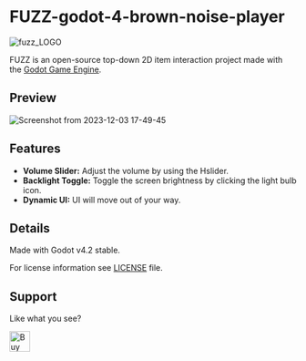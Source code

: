 # FUZZ-godot-4-brown-noise-player


![fuzz_LOGO](https://github.com/HeyNinety/FUZZ-godot-4-brown-noise-player/assets/68526679/3075f1e0-e6da-4691-a505-9ffd0aa0d492)


FUZZ is an open-source top-down 2D item interaction project made with the [Godot Game Engine](https://godotengine.org).


## Preview
![Screenshot from 2023-12-03 17-49-45](https://github.com/HeyNinety/FUZZ-godot-4-brown-noise-player/assets/68526679/63b334c0-2193-48a6-ab96-47429a2450a2)


## Features
- **Volume Slider:** Adjust the volume by using the Hslider.
- **Backlight Toggle:** Toggle the screen brightness by clicking the light bulb icon.
- **Dynamic UI:** UI will move out of your way.



## Details
Made with Godot v4.2 stable.

For license information see [LICENSE](LICENSE) file.



## Support
Like what you see?

<a href='https://ko-fi.com/W7W0CJP7P' target='_blank'><img height='36' style='border:0px;height:36px;' src='https://storage.ko-fi.com/cdn/kofi5.png?v=3' border='0' alt='Buy Me a Coffee at ko-fi.com' /></a>
